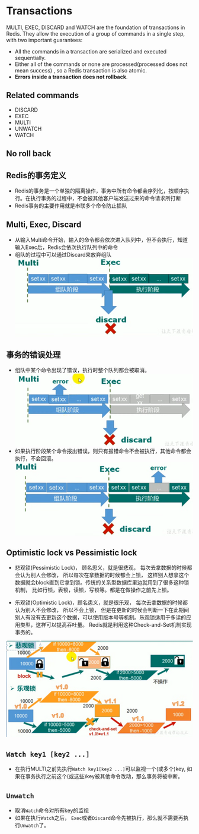 # Transactions

MULTI, EXEC, DISCARD and WATCH are the foundation of transactions in Redis. They allow the execution of a group of commands in a single step, with two important guarantees:

* All the commands in a transaction are serialized and executed sequentially.
* Either all of the commands or none are processed(processed does not mean success) , so a Redis transaction is also atomic. 
* **Errors inside a transaction does not rollback**.

## Related commands
* DISCARD
* EXEC
* MULTI
* UNWATCH
* WATCH

## No roll back

## Redis的事务定义

* Redis的事务是一个单独的隔离操作，事务中所有命令都会序列化，按顺序执行。在执行事务的过程中，不会被其他客户端发送过来的命令请求所打断
* Redis事务的主要作用就是串联多个命令防止插队

## Multi, Exec, Discard
* 从输入Multi命令开始，输入的命令都会依次进入队列中，但不会执行，知道输入Exec后，Redis会依次执行队列中的命令
* 组队的过程中可以通过Discard来放弃组队
![](res/2021-01-03-06-16-19.png)

## 事务的错误处理
* 组队中某个命令出现了错误，执行时整个队列都会被取消。
![](res/2021-01-03-06-18-24.png)
* 如果执行阶段某个命令报出错误，则只有报错命令不会被执行，其他命令都会执行，不会回滚。
![](res/2021-01-03-06-19-56.png)

## Optimistic lock vs Pessimistic lock

* 悲观锁(Pessimistic Lock)， 顾名思义，就是很悲观， 每次去拿数据的时候都会认为别人会修改， 所以每次在拿数据的时候都会上锁， 这样别人想拿这个数据就会block直到它拿到锁。传统的关系型数据库里边就用到了很多这种锁机制， 比如行锁，表锁，读锁，写锁等。都是在做操作之前先上锁。

* 乐观锁(Optimistic Lock)，顾名患义，就是很乐观， 每次去拿数据的时候都认为别人不会修改， 所以不会上锁， 但是在更新的时候会判断一下在此期间别人有没有去更新这个数据，可以使用版本号等机制。乐观锁适用于多读的应用类型，这祥可以提高吞吐量。 Redis就是利用这种Check-and-Set机制实现事务的。
 
![](res/2021-01-03-15-30-36.png)

## `Watch key1 [key2 ...]`
* 在执行MULTI之前先执行`Watch key1[key2 ...]`可以监视一个(或多个)key, 如果在事务执行之前这个(或这些)key被其他命令改动，那么事务将被中断。

## `Unwatch`
* 取消`Watch`命令对所有key的监视
* 如果在执行`Watch`之后， `Exec`或者`Discard`命令先被执行，那么就不需要再执行`Unwatch`了。